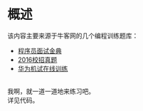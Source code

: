 # 概述
该内容主要来源于牛客网的几个编程训练题库：
- [程序员面试金典][1]
- [2016校招真题][2]
- [华为机试在线训练][3]
<br>
我啊，就一道一道地来练习吧。<br>
详见代码。

  [1]: https://www.nowcoder.com/ta/cracking-the-coding-interview
  [2]: https://www.nowcoder.com/ta/2016test
  [3]: https://www.nowcoder.com/ta/huawei
  

